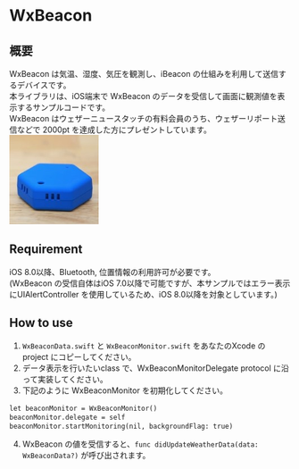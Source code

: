 WxBeacon
========

概要
------
WxBeacon は気温、湿度、気圧を観測し、iBeacon の仕組みを利用して送信するデバイスです。  
本ライブラリは、iOS端末で WxBeacon のデータを受信して画面に観測値を表示するサンプルコードです。  
WxBeacon はウェザーニュースタッチの有料会員のうち、ウェザーリポート送信などで 2000pt を達成した方にプレゼントしています。  
![WxBeacon](WxBeacon.jpg)

Requirement
--------
iOS 8.0以降、Bluetooth, 位置情報の利用許可が必要です。  
(WxBeacon の受信自体はiOS 7.0以降で可能ですが、本サンプルではエラー表示にUIAlertController を使用しているため、iOS 8.0以降を対象としています。)


How to use
--------
1. `WxBeaconData.swift` と `WxBeaconMonitor.swift` をあなたのXcode の project にコピーしてください。
2. データ表示を行いたいclass で、WxBeaconMonitorDelegate protocol に沿って実装してください。
3. 下記のように WxBeaconMonitor を初期化してください。
```
let beaconMonitor = WxBeaconMonitor()
beaconMonitor.delegate = self
beaconMonitor.startMonitoring(nil, backgroundFlag: true)
```
4. WxBeacon の値を受信すると、```func didUpdateWeatherData(data: WxBeaconData?)``` が呼び出されます。
